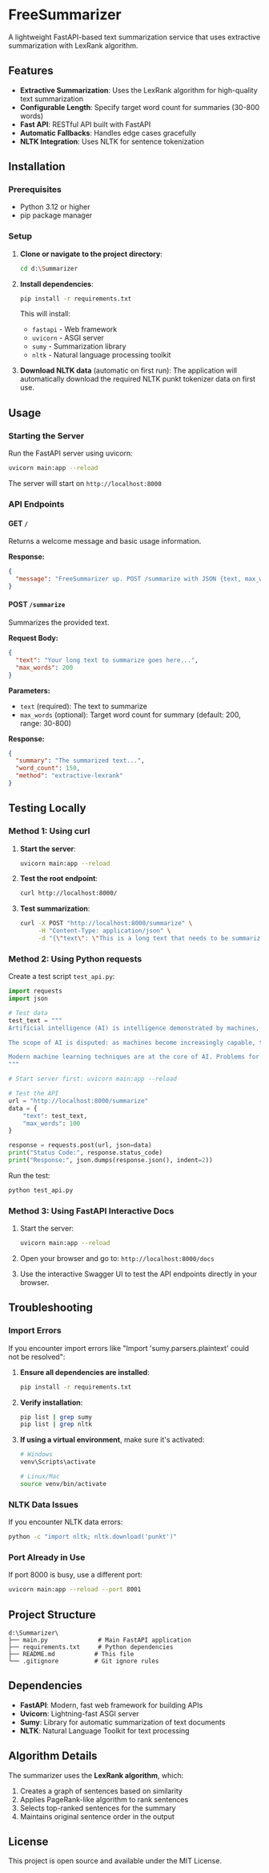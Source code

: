 # FreeSummarizer

A lightweight FastAPI-based text summarization service that uses extractive summarization with LexRank algorithm.

## Features

- **Extractive Summarization**: Uses the LexRank algorithm for high-quality text summarization
- **Configurable Length**: Specify target word count for summaries (30-800 words)
- **Fast API**: RESTful API built with FastAPI
- **Automatic Fallbacks**: Handles edge cases gracefully
- **NLTK Integration**: Uses NLTK for sentence tokenization

## Installation

### Prerequisites

- Python 3.12 or higher
- pip package manager

### Setup

1. **Clone or navigate to the project directory**:
   ```bash
   cd d:\Summarizer
   ```

2. **Install dependencies**:
   ```bash
   pip install -r requirements.txt
   ```

   This will install:
   - `fastapi` - Web framework
   - `uvicorn` - ASGI server
   - `sumy` - Summarization library
   - `nltk` - Natural language processing toolkit

3. **Download NLTK data** (automatic on first run):
   The application will automatically download the required NLTK punkt tokenizer data on first use.

## Usage

### Starting the Server

Run the FastAPI server using uvicorn:

```bash
uvicorn main:app --reload
```

The server will start on `http://localhost:8000`

### API Endpoints

#### GET `/`
Returns a welcome message and basic usage information.

**Response:**
```json
{
  "message": "FreeSummarizer up. POST /summarize with JSON {text, max_words}."
}
```

#### POST `/summarize`
Summarizes the provided text.

**Request Body:**
```json
{
  "text": "Your long text to summarize goes here...",
  "max_words": 200
}
```

**Parameters:**
- `text` (required): The text to summarize
- `max_words` (optional): Target word count for summary (default: 200, range: 30-800)

**Response:**
```json
{
  "summary": "The summarized text...",
  "word_count": 150,
  "method": "extractive-lexrank"
}
```

## Testing Locally

### Method 1: Using curl

1. **Start the server**:
   ```bash
   uvicorn main:app --reload
   ```

2. **Test the root endpoint**:
   ```bash
   curl http://localhost:8000/
   ```

3. **Test summarization**:
   ```bash
   curl -X POST "http://localhost:8000/summarize" \
        -H "Content-Type: application/json" \
        -d "{\"text\": \"This is a long text that needs to be summarized. It contains multiple sentences with various information. The summarizer should extract the most important sentences and create a concise summary. This is useful for processing large documents and getting quick insights.\", \"max_words\": 50}"
   ```

### Method 2: Using Python requests

Create a test script `test_api.py`:

```python
import requests
import json

# Test data
test_text = """
Artificial intelligence (AI) is intelligence demonstrated by machines, in contrast to the natural intelligence displayed by humans and animals. Leading AI textbooks define the field as the study of "intelligent agents": any device that perceives its environment and takes actions that maximize its chance of successfully achieving its goals. Colloquially, the term "artificial intelligence" is often used to describe machines that mimic "cognitive" functions that humans associate with the human mind, such as "learning" and "problem solving".

The scope of AI is disputed: as machines become increasingly capable, tasks considered to require "intelligence" are often removed from the definition of AI, a phenomenon known as the AI effect. A quip in Tesler's Theorem says "AI is whatever hasn't been done yet." For instance, optical character recognition is frequently excluded from things considered to be AI, having become a routine technology.

Modern machine learning techniques are at the core of AI. Problems for AI applications include reasoning, knowledge representation, planning, learning, natural language processing, perception, and the ability to move and manipulate objects. General intelligence is among the field's long-term goals.
"""

# Start server first: uvicorn main:app --reload

# Test the API
url = "http://localhost:8000/summarize"
data = {
    "text": test_text,
    "max_words": 100
}

response = requests.post(url, json=data)
print("Status Code:", response.status_code)
print("Response:", json.dumps(response.json(), indent=2))
```

Run the test:
```bash
python test_api.py
```

### Method 3: Using FastAPI Interactive Docs

1. Start the server:
   ```bash
   uvicorn main:app --reload
   ```

2. Open your browser and go to: `http://localhost:8000/docs`

3. Use the interactive Swagger UI to test the API endpoints directly in your browser.

## Troubleshooting

### Import Errors
If you encounter import errors like "Import 'sumy.parsers.plaintext' could not be resolved":

1. **Ensure all dependencies are installed**:
   ```bash
   pip install -r requirements.txt
   ```

2. **Verify installation**:
   ```bash
   pip list | grep sumy
   pip list | grep nltk
   ```

3. **If using a virtual environment**, make sure it's activated:
   ```bash
   # Windows
   venv\Scripts\activate
   
   # Linux/Mac
   source venv/bin/activate
   ```

### NLTK Data Issues
If you encounter NLTK data errors:

```bash
python -c "import nltk; nltk.download('punkt')"
```

### Port Already in Use
If port 8000 is busy, use a different port:
```bash
uvicorn main:app --reload --port 8001
```

## Project Structure

```
d:\Summarizer\
├── main.py              # Main FastAPI application
├── requirements.txt     # Python dependencies
├── README.md           # This file
└── .gitignore          # Git ignore rules
```

## Dependencies

- **FastAPI**: Modern, fast web framework for building APIs
- **Uvicorn**: Lightning-fast ASGI server
- **Sumy**: Library for automatic summarization of text documents
- **NLTK**: Natural Language Toolkit for text processing

## Algorithm Details

The summarizer uses the **LexRank algorithm**, which:
1. Creates a graph of sentences based on similarity
2. Applies PageRank-like algorithm to rank sentences
3. Selects top-ranked sentences for the summary
4. Maintains original sentence order in the output

## License

This project is open source and available under the MIT License.